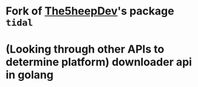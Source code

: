 # Fork of [The5heepDev](https://github.com/the5heepdev/tidal)'s package `tidal`

# (Looking through other APIs to determine platform) downloader api in golang <!--haha-->
